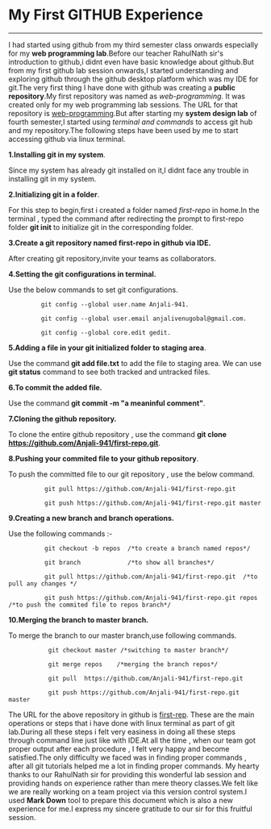 # My First GITHUB Experience
----------------------------
I had started using github from my third semester class onwards especially for my **web programming lab**.Before our teacher RahulNath sir's introduction to github,i didnt even have basic knowledge about github.But from my first github lab session onwards,I started understanding and exploring github through the github desktop platform which was my IDE for git.The very first thing I have done with github was creating a **public repository**.My first repository was named as *web-programming*. It was created only for my web programming lab sessions. The URL for that repository is [web-programming](https://github.com/Anjali-941/Web-programming).But after starting my **system design lab** of fourth semester,I started using *terminal and commands* to access git hub and my repository.The following steps have been used by me to start accessing github via linux terminal.

**1.Installing git in my system**.

Since my system has already git installed on it,I didnt face any trouble in installing git in my system.

**2.Initializing git in a folder**.

For this step to begin,first i created a folder named *first-repo* in home.In the terminal , typed the command after redirecting the prompt to first-repo folder **git init** to initialize git in the corresponding folder.

**3.Create a git repository named first-repo in github via IDE.**

After creating git repository,invite your teams as collaborators.

**4.Setting the git configurations in terminal.**

Use the below commands to set git configurations.

             git config --global user.name Anjali-941.
            
             git config --global user.email anjalivenugobal@gmail.com.
            
             git config --global core.edit gedit.
             
**5.Adding a file in your git initialized folder to staging area**.

Use the command **git add file.txt** to add the file to staging area. We can use **git status** command to see both tracked and untracked files.

**6.To commit the added file.**

Use the command **git commit -m "a meaninful comment"**.

**7.Cloning the github repository.**

To clone the entire github repository , use the command **git clone https://github.com/Anjali-941/first-repo.git**.

**8.Pushing your commited file to your github repository**.

To push the committed file to our git repository , use the below command.

              git pull https://github.com/Anjali-941/first-repo.git

              git push https://github.com/Anjali-941/first-repo.git master
              
**9.Creating a new branch and branch operations.**

Use the following commands :-
    
              git checkout -b repos  /*to create a branch named repos*/
              
              git branch             /*to show all branches*/
              
              git pull https://github.com/Anjali-941/first-repo.git  /*to pull any changes */
              
              git push https://github.com/Anjali-941/first-repo.git repos   /*to push the commited file to repos branch*/
              
**10.Merging the branch to master branch.**

To merge the branch to our master branch,use following commands.

               git checkout master /*switching to master branch*/
               
               git merge repos    /*merging the branch repos*/
               
               git pull  https://github.com/Anjali-941/first-repo.git   
               
               git push https://github.com/Anjali-941/first-repo.git master
               
 
The URL for the above repository in github is [first-rep](https://github.com/Anjali-941/demoteam).
These are the main operations or steps that i have done with linux terminal as part of git lab.During all these steps i felt very easiness in doing all these steps through command line just like with IDE.At all the time , when our team got proper output after each procedure , I felt very happy and become satisfied.The only difficulty we faced was in finding proper commands , after all git tutorials helped me a lot in finding proper commands.
My hearty thanks to our RahulNath sir for providing this wonderful lab session and providing hands on experience rather than mere theory classes.We felt like we are really working on a team project via this version control system.I used **Mark Down** tool to prepare this document which is also a new experience for me.I express my sincere gratitude to our sir for this fruitful session.

